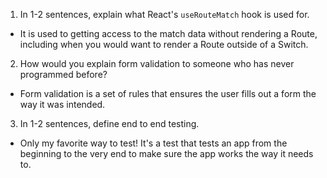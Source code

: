 1. In 1-2 sentences, explain what React's `useRouteMatch` hook is used for.
 - It is used to getting access to the match data without rendering a Route, including when you would want to render a Route outside of a Switch.

2. How would you explain form validation to someone who has never programmed before?
 - Form validation is a set of rules that ensures the user fills out a form the way it was intended. 

3. In 1-2 sentences, define end to end testing.
 - Only my favorite way to test! It's a test that tests an app from the beginning to the very end to make sure the app works the way it needs to.